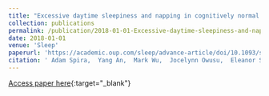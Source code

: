 ```yaml
---
title: "Excessive daytime sleepiness and napping in cognitively normal adults: associations with subsequent amyloid deposition measured by PiB PET"
collection: publications
permalink: /publication/2018-01-01-Excessive-daytime-sleepiness-and-napping-in-cognitively-normal-adults-associations-with-subsequent-amyloid-deposition-measured-by-PiB-PET
date: 2018-01-01
venue: 'Sleep'
paperurl: 'https://academic.oup.com/sleep/advance-article/doi/10.1093/sleep/zsy152/5088807'
citation: ' Adam Spira,  Yang An,  Mark Wu,  Jocelynn Owusu,  Eleanor Simonsick,  Murat Bilgel,  Luigi Ferrucci,  Dean Wong,  Susan Resnick, &quot;Excessive daytime sleepiness and napping in cognitively normal adults: associations with subsequent amyloid deposition measured by PiB PET.&quot; Sleep, 2018.'
---
```

[Access paper here](https://academic.oup.com/sleep/advance-article/doi/10.1093/sleep/zsy152/5088807){:target="_blank"}
